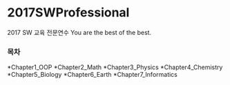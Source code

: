 # 2017SWProfessional
2017 SW 교육 전문연수
You are the best of the best.

### 목차
  *Chapter1_OOP
  *Chapter2_Math
  *Chapter3_Physics
  *Chapter4_Chemistry
  *Chapter5_Biology
  *Chapter6_Earth
  *Chapter7_Informatics
  
